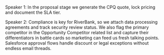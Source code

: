 Speaker 1: In the proposal stage we generate the CPQ quote, lock pricing and document the SLA tier.

Speaker 2: Compliance is key for RiverBank, so we attach data processing agreements and track security review status. We also flag the primary competitor in the Opportunity Competitor related list and capture their differentiators in battle cards so marketing can feed us fresh talking points. Salesforce approval flows handle discount or legal exceptions without endless email threads.
